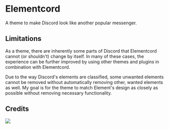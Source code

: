 # Elementcord
A theme to make Discord look like another popular messenger.
## Limitations
As a theme, there are inherently some parts of Discord that Elementcord cannot (or shouldn't) change by itself. In many of these cases, the experience can be further improved by using other themes and plugins in combination with Elementcord.

Due to the way Discord's elements are classified, some unwanted elements cannot be removed without automatically removing other, wanted elements as well. My goal is for the theme to match Element's design as closely as possible without removing necessary functionality.
## Credits
<a href="https://github.com/qxxst/Elementcord/graphs/contributors"><img src="https://contrib.rocks/image?repo=qxxst/Elementcord"></a>
